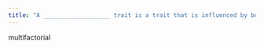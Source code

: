 ```yaml
---
title: "A ___________________ trait is a trait that is influenced by both genes and the environment."
---
```

multifactorial

